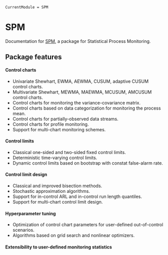 ```@meta
CurrentModule = SPM
```

# SPM

Documentation for [SPM](https://github.com/DedZago/SPM.jl), a package for Statistical Process Monitoring.

## Package features
#### Control charts
* Univariate Shewhart, EWMA, AEWMA, CUSUM, adaptive CUSUM control charts.
* Multivariate Shewhart, MEWMA, MAEWMA, MCUSUM, AMCUSUM control charts.
* Control charts for monitoring the variance-covariance matrix.
* Control charts based on data categorization for monitoring the process mean.
* Control charts for partially-observed data streams.
* Control charts for profile monitoring.
* Support for multi-chart monitoring schemes.
#### Control limits
* Classical one-sided and two-sided fixed control limits.
* Deterministic time-varying control limits.
* Dynamic control limits based on bootstrap with constat false-alarm rate.
#### Control limit design
* Classical and improved bisection methods.
* Stochastic approximation algorithms.
* Support for in-control ARL and in-control run length quantiles.
* Support for multi-chart control limit design.
#### Hyperparameter tuning
* Optimization of control chart parameters for user-defined out-of-control scenarios.
* Algorithms based on grid search and nonlinear optimizers.
#### Extensibility to user-defined monitoring statistics

